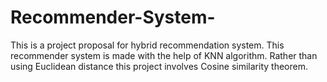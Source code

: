 # Recommender-System-

This is a project proposal for hybrid recommendation system. This recommender system is made with the help of KNN algorithm. Rather than using Euclidean distance this project involves Cosine similarity theorem.

